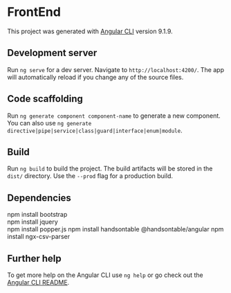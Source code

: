 # FrontEnd

This project was generated with [Angular CLI](https://github.com/angular/angular-cli) version 9.1.9.

## Development server

Run `ng serve` for a dev server. Navigate to `http://localhost:4200/`. The app will automatically reload if you change any of the source files.

## Code scaffolding

Run `ng generate component component-name` to generate a new component. You can also use `ng generate directive|pipe|service|class|guard|interface|enum|module`.

## Build

Run `ng build` to build the project. The build artifacts will be stored in the `dist/` directory. Use the `--prod` flag for a production build.

## Dependencies

npm install bootstrap  
npm install jquery  
npm install popper.js
npm install handsontable @handsontable/angular
npm install ngx-csv-parser

## Further help

To get more help on the Angular CLI use `ng help` or go check out the [Angular CLI README](https://github.com/angular/angular-cli/blob/master/README.md).
